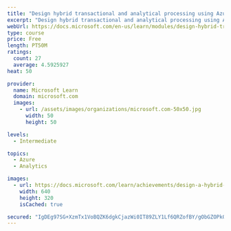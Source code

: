 ```yaml
---
title: "Design hybrid transactional and analytical processing using Azure Synapse Analytics"
excerpt: "Design hybrid transactional and analytical processing using Azure Synapse Analytics"
webUrl: https://docs.microsoft.com/en-us/learn/modules/design-hybrid-transactional-analytical-processing-using-azure-synapse-analytics/
type: course
price: Free
length: PT50M
ratings:
  count: 27
  average: 4.5925927
heat: 50

provider:
  name: Microsoft Learn
  domain: microsoft.com
  images:
    - url: /assets/images/organizations/microsoft.com-50x50.jpg
      width: 50
      height: 50

levels:
  - Intermediate

topics:
  - Azure
  - Analytics

images:
  - url: https://docs.microsoft.com/learn/achievements/design-a-hybrid-transactional-and-analytical-processing-social.png
    width: 640
    height: 320
    isCached: true

secured: "IgDEg97SG+XzmTx1VoBQZK6dgkCjazWi0IT89ZLY1Lf6QRZofBY/gObGZOPkOzQu10IRGKkZ8FIOwQzHGiLt8zlR5fq5+IFGsf5r8VXRJC0qwSXljhVeRvkNPDgJZEkSoD7x8X0LE48i1J3W7Ap8lR1cNbyy7eXRWkQb+S0rKjyB+Gd5uEgLUI+Zyl0yXBeQ4mneQ73FAwnZ65vWM9nX+6vnAOByaCvoOfYG4b/9P1nubYcjH+3q3gkoRot/7RHyPGvaxIQHI71U+WgnJZFmhqv2OOIbmS5iGyU/V+IF7biVGUZG8H/QfdyRA2kM1sM5oh+j8udNxE8NAQMeKaP06kwEDBHuwsNpYgsQKkeO/ftl+0BtSE15rkaHUyQeK4CTHTtC2R1J9fGg/xOvxwnnrzG9sRj73qLXF5LlYUD18js=;52i8ZaeO6XQz+oO9nfR8HA=="
---
```


